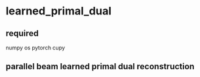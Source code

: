 # learned_primal_dual

## required
numpy
os
pytorch
cupy

## parallel beam learned primal dual reconstruction
